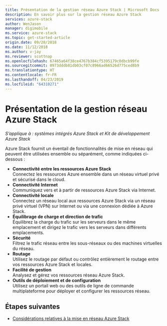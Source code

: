 ```yaml
---
title: Présentation de la gestion réseau Azure Stack | Microsoft Docs
description: En savoir plus sur la gestion réseau Azure Stack
services: azure-stack
author: WenJason
manager: digimobile
ms.service: azure-stack
ms.topic: get-started-article
origin.date: 09/28/2018
ms.date: 11/12/2018
ms.author: v-jay
ms.reviewer: scottnap
ms.openlocfilehash: 67465a64f38ce4767b384cf5395179c0dbcb99fe
ms.sourcegitcommit: 0973dddb81db03cf07c8966ad66526d775ced8b9
ms.translationtype: HT
ms.contentlocale: fr-FR
ms.lasthandoff: 04/23/2019
ms.locfileid: "64310271"
---
```

# <a name="introduction-to-azure-stack-networking"></a>Présentation de la gestion réseau Azure Stack

*S’applique à : systèmes intégrés Azure Stack et Kit de développement Azure Stack*

Azure Stack fournit un éventail de fonctionnalités de mise en réseau qui peuvent être utilisées ensemble ou séparément, comme indiquées ci-dessous :

- **Connectivité entre les ressources Azure Stack**  
    Connectez les ressources Azure ensemble dans un réseau virtuel privé et sécurisé dans le cloud.
- **Connectivité Internet**  
    Communiquez vers et à partir de ressources Azure Stack via Internet.
- **Connectivité locale**  
    Connectez un réseau local aux ressources Azure Stack via un réseau privé virtuel (VPN) sur Internet ou via une connexion dédiée à Azure Stack.
- **Équilibrage de charge et direction de trafic**  
    Équilibrez la charge du trafic sur les serveurs dans le même emplacement et dirigez le trafic vers les serveurs dans différents emplacements.
- **Sécurité**  
    Filtrez le trafic réseau entre les sous-réseaux ou des machines virtuelles du réseau.
- **Routage**  
    Utilisez le routage par défaut ou contrôlez entièrement le routage entre vos ressources Azure Stack et locales.
- **Facilité de gestion**  
    Analysez et gérez vos ressources réseau Azure Stack.
- **Outils de déploiement et de configuration**  
    Utilisez un portail web ou des outils de ligne de commande multiplateforme pour déployer et configurer les ressources réseau.


## <a name="next-steps"></a>Étapes suivantes

* [Considérations relatives à la mise en réseau Azure Stack](azure-stack-network-differences.md)
<!-- Update_Description: wording update -->